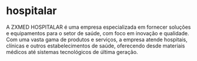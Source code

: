 # hospitalar
A ZXMED HOSPITALAR é uma empresa especializada em fornecer soluções e equipamentos para o setor de saúde, com foco em inovação e qualidade. Com uma vasta gama de produtos e serviços, a empresa atende hospitais, clínicas e outros estabelecimentos de saúde, oferecendo desde materiais médicos até sistemas tecnológicos de última geração.
